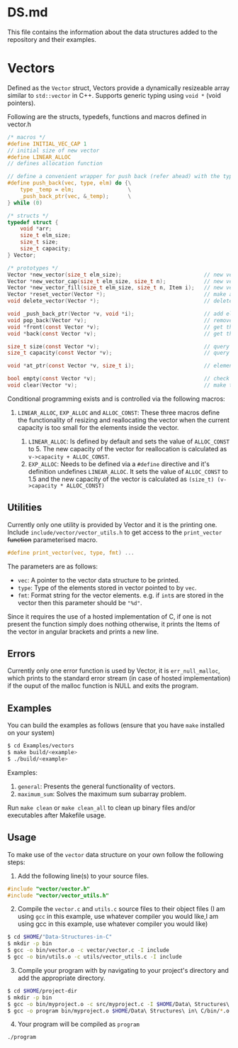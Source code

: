 # DS.md
This file contains the information about the data structures added to the repository and their examples.

# Vectors
Defined as the `Vector` struct, Vectors provide a dynamically resizeable array similar to `std::vector` in C++. Supports generic typing using `void *` (void pointers).

Following are the structs, typedefs, functions and macros defined in vector.h
```c
/* macros */
#define INITIAL_VEC_CAP 1
// initial size of new vector
#define LINEAR_ALLOC
// defines allocation function

// define a convenient wrapper for push back (refer ahead) with the type of the element to be added.
#define push_back(vec, type, elm) do {\
    type _temp = elm;                 \
    _push_back_ptr(vec, &_temp);      \
} while (0)

/* structs */
typedef struct {
    void *arr;
    size_t elm_size;
    size_t size;
    size_t capacity;
} Vector;

/* prototypes */
Vector *new_vector(size_t elm_size);                          // new vector
Vector *new_vector_cap(size_t elm_size, size_t n);            // new vector with a capacity
Vector *new_vector_fill(size_t elm_size, size_t n, Item i);   // new vector with a capacity and initial element
Vector *reset_vector(Vector *);                               // make an allocated vector same as new vector
void delete_vector(Vector *);                                 // delete a vector and it's memory

void _push_back_ptr(Vector *v, void *i);                      // add element to end
void pop_back(Vector *v);                                     // remove element from end
void *front(const Vector *v);                                 // get the first element
void *back(const Vector *v);                                  // get the last element

size_t size(const Vector *v);                                 // query the size
size_t capacity(const Vector *v);                             // query the capacity

void *at_ptr(const Vector *v, size_t i);                      // element access, similar to std::vector::at with bounds checking

bool empty(const Vector *v);                                  // check if vector is empty (size == 0)
void clear(Vector *v);                                        // make the vector empty (size = 0)
```

Conditional programming exists and is controlled via the following macros:
1. `LINEAR_ALLOC`, `EXP_ALLOC` and `ALLOC_CONST`: These three macros define the functionality of resizing and reallocating the vector when the current capacity is too small for the elements inside the vector.

    1. `LINEAR_ALLOC`: Is defined by default and sets the value of `ALLOC_CONST` to 5. The new capacity of the vector for reallocation is calculated as `v->capacity + ALLOC_CONST`.
    2. `EXP_ALLOC`: Needs to be defined via a `#define` directive and it's definition undefines `LINEAR_ALLOC`. It sets the value of `ALLOC_CONST` to 1.5 and the new capacity of the vector is calculated as `(size_t) (v->capacity * ALLOC_CONST)`


## Utilities
Currently only one utility is provided by Vector and it is the printing one. Include `include/vector/vector_utils.h` to get access to the `print_vector` ~~function~~ parameterised macro.
```c
#define print_vector(vec, type, fmt) ...
```
The parameters are as follows:
* `vec`: A pointer to the vector data structure to be printed.
* `type`: Type of the elements stored in vector pointed to by `vec`.
* `fmt`: Format string for the vector elements. e.g. if `int`s are stored in the vector then this parameter should be `"%d"`.

Since it requires the use of a hosted implementation of C, if one is not present the function simply does nothing otherwise, it prints the Items of the vector in angular brackets and prints a new line.

## Errors
Currently only one error function is used by Vector, it is `err_null_malloc`, which prints to the standard error stream (in case of hosted implementation) if the ouput of the malloc function is NULL and exits the program.

## Examples
You can build the examples as follows (ensure that you have `make` installed on your system)
```sh
$ cd Examples/vectors
$ make build/<example>
$ ./build/<example>
```
Examples:
1. `general`: Presents the general functionality of vectors.
2. `maximum_sum`: Solves the maximum sum subarray problem.

Run `make clean` or `make clean_all` to clean up binary files and/or executables after Makefile usage.

## Usage
To make use of the `vector` data structure on your own follow the following steps:
1. Add the following line(s) to your source files.
```c
#include "vector/vector.h"
#include "vector/vector_utils.h"
```

2. Compile the `vector.c` and `utils.c` source files to their object files (I am using `gcc` in this example, use whatever compiler you would like,I am using gcc in this example, use whatever compiler you would like)
```sh
$ cd $HOME/"Data-Structures-in-C"
$ mkdir -p bin
$ gcc -o bin/vector.o -c vector/vector.c -I include
$ gcc -o bin/utils.o -c utils/vector_utils.c -I include
```

3. Compile your program with by navigating to your project's directory and add the appropriate directory.
```sh
$ cd $HOME/project-dir
$ mkdir -p bin
$ gcc -o bin/myproject.o -c src/myproject.c -I $HOME/Data\ Structures\ in\ C/include
$ gcc -o program bin/myproject.o $HOME/Data\ Structures\ in\ C/bin/*.o
```

4. Your program will be compiled as `program`
```sh
./program
```
